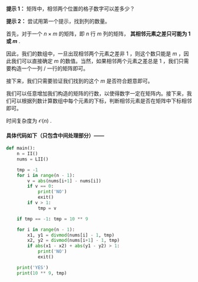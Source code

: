 **提示 1：** 矩阵中，相邻两个位置的格子数字可以差多少？

**提示 2：** 尝试用第一个提示，找到列的数量。

首先，对于一个 $n\times m$ 的矩阵，即 $n$ 行 $m$ 列的矩阵， **其相邻元素之差只可能为 $1$ 或 $m$** .

因此，我们的数组中，一旦出现相邻两个元素之差非 $1$ ，则这个数只能是 $m$ ，因此我们可以直接确定 $m$ 的数值。当然，如果相邻两个元素之差总是 $1$ ，我们只需要构造一个一列 / 一行的矩阵即可。

接下来，我们只需要验证我们找到的这个 $m$ 是否符合题意即可。

我们可以任意增加我们构造的矩阵的行数，以使得数字一定在矩阵内。接下来，我们可以根据列数计算数组中每个元素的下标，判断相邻元素是否在矩阵中下标相邻即可。

时间复杂度为 $\mathcal{O}(n)$ .

#### 具体代码如下（只包含中间处理部分）——

```Python []
def main():
    n = II()
    nums = LII()

    tmp = -1
    for i in range(n - 1):
        v = abs(nums[i+1] - nums[i])
        if v == 0:
            print('NO')
            exit()
        if v > 1:
            tmp = v

    if tmp == -1: tmp = 10 ** 9

    for i in range(n - 1):
        x1, y1 = divmod(nums[i] - 1, tmp)
        x2, y2 = divmod(nums[i+1] - 1, tmp)
        if abs(x1 - x2) + abs(y1 - y2) > 1:
            print('NO')
            exit()

    print('YES')
    print(10 ** 9, tmp)
```